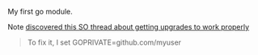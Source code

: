 My first go module.

Note [discovered this SO thread about getting upgrades to work properly](https://stackoverflow.com/questions/57722865/go-modules-pulls-old-version-of-a-package)

> To fix it, I set GOPRIVATE=github.com/myuser
